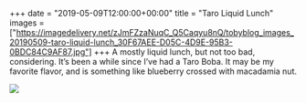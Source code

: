 +++
date = "2019-05-09T12:00:00+00:00"
title = "Taro Liquid Lunch"
images = ["https://imagedelivery.net/zJmFZzaNuqC_Q5Caqyu8nQ/tobyblog_images_20190509-taro-liquid-lunch_30F67AEE-D05C-4D9E-95B3-0BDC84C9AF87.jpg"]
+++
A mostly liquid lunch, but not too bad, considering. It’s been a while since I’ve had a Taro Boba. It may be my favorite flavor, and is something like blueberry crossed with macadamia nut. 

![](https://imagedelivery.net/zJmFZzaNuqC_Q5Caqyu8nQ/tobyblog_images_20190509-taro-liquid-lunch_30F67AEE-D05C-4D9E-95B3-0BDC84C9AF87.jpg/fit=scale-down,w=780,sharpen=1,f=auto,q=0.9,slow-connection-quality=0.3)
